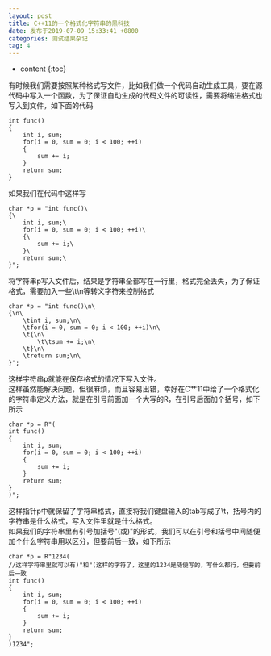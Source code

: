 ```yaml
---
layout: post
title: C++11的一个格式化字符串的黑科技
date: 发布于2019-07-09 15:33:41 +0800
categories: 测试结果杂记
tag: 4
---
```


* content
{:toc}

有时候我们需要按照某种格式写文件，比如我们做一个代码自动生成工具，要在源代码中写入一个函数，为了保证自动生成的代码文件的可读性，需要将缩进格式也写入到文件，如下面的代码
<!-- more -->


    
    
    int func()
    {
    	int i, sum;
    	for(i = 0, sum = 0; i < 100; ++i)
    	{
    		sum += i;
    	}
    	return sum;
    }
    

如果我们在代码中这样写

    
    
    char *p = "int func()\
    {\
    	int i, sum;\
    	for(i = 0, sum = 0; i < 100; ++i)\
    	{\
    		sum += i;\
    	}\
    	return sum;\
    }";
    

将字符串p写入文件后，结果是字符串全都写在一行里，格式完全丢失，为了保证格式，需要加入一些\t\n等转义字符来控制格式

    
    
    char *p = "int func()\n\
    {\n\
    	\tint i, sum;\n\
    	\tfor(i = 0, sum = 0; i < 100; ++i)\n\
    	\t{\n\
    		\t\tsum += i;\n\
    	\t}\n\
    	\treturn sum;\n\
    }";
    

这样字符串p就能在保存格式的情况下写入文件。  
这样虽然能解决问题，但很麻烦，而且容易出错，幸好在C艹11中给了一个格式化的字符串定义方法，就是在引号前面加一个大写的R，在引号后面加个括号，如下所示

    
    
    char *p = R"(
    int func()
    {
    	int i, sum;
    	for(i = 0, sum = 0; i < 100; ++i)
    	{
    		sum += i;
    	}
    	return sum;
    }
    )";
    

这样指针p中就保留了字符串格式，直接将我们键盘输入的tab写成了\t，括号内的字符串是什么格式，写入文件里就是什么格式。  
如果我们的字符串里有引号加括号"(或)"的形式，我们可以在引号和括号中间随便加个什么字符串用以区分，但要前后一致，如下所示

    
    
    char *p = R"1234(
    //这样字符串里就可以有)"和"(这样的字符了，这里的1234是随便写的，写什么都行，但要前后一致
    int func()
    {
    	int i, sum;
    	for(i = 0, sum = 0; i < 100; ++i)
    	{
    		sum += i;
    	}
    	return sum;
    }
    )1234";
    

